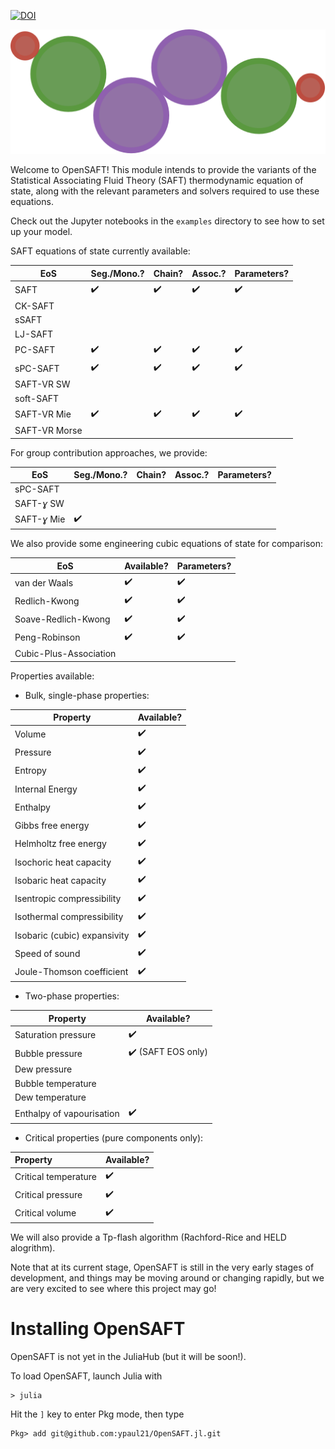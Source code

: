 [![DOI](https://zenodo.org/badge/267659508.svg)](https://zenodo.org/badge/latestdoi/267659508)

![OpenSAFT_logo](docs/src/assets/logo.svg)

Welcome to OpenSAFT! This module intends to provide the variants of the Statistical Associating Fluid Theory (SAFT) thermodynamic equation of state, along with the relevant parameters and solvers required to use these equations.

Check out the Jupyter notebooks in the ```examples``` directory to see how to set up your model.

SAFT equations of state currently available:

| EoS           | Seg./Mono.?        | Chain?             | Assoc.?            | Parameters?        |
| ------------- | ------------------ | ------------------ | ------------------ | ------------------ |
| SAFT          | :heavy_check_mark: | :heavy_check_mark: | :heavy_check_mark: | :heavy_check_mark: |
| CK-SAFT       |                    |                    |                    |                    |
| sSAFT         |                    |                    |                    |                    |
| LJ-SAFT       |                    |                    |                    |                    |
| PC-SAFT       | :heavy_check_mark: | :heavy_check_mark: | :heavy_check_mark: | :heavy_check_mark: |
| sPC-SAFT      | :heavy_check_mark: | :heavy_check_mark: | :heavy_check_mark: | :heavy_check_mark: |
| SAFT-VR SW    |                    |                    |                    |                    |
| soft-SAFT     |                    |                    |                    |                    |
| SAFT-VR Mie   | :heavy_check_mark: | :heavy_check_mark: | :heavy_check_mark: | :heavy_check_mark: |
| SAFT-VR Morse |                    |                    |                    |                    |

For group contribution approaches, we provide:

| EoS          | Seg./Mono.?        | Chain? | Assoc.? | Parameters? |
| ------------ | ------------------ | ------ | ------- | ----------- |
| sPC-SAFT     |                    |        |         |             |
| SAFT-*ɣ* SW  |                    |        |         |             |
| SAFT-*ɣ* Mie | :heavy_check_mark: |        |         |             |

We also provide some engineering cubic equations of state for comparison:

| EoS                    | Available?         | Parameters?        |
| ---------------------- | ------------------ | ------------------ |
| van der Waals          | :heavy_check_mark: | :heavy_check_mark: |
| Redlich-Kwong          | :heavy_check_mark: | :heavy_check_mark: |
| Soave-Redlich-Kwong    | :heavy_check_mark: | :heavy_check_mark: |
| Peng-Robinson          | :heavy_check_mark: | :heavy_check_mark: |
| Cubic-Plus-Association |                    |                    |

Properties available:

- Bulk, single-phase properties:

| Property                     | Available?         |
| ---------------------------- | ------------------ |
| Volume                       | :heavy_check_mark: |
| Pressure                     | :heavy_check_mark: |
| Entropy                      | :heavy_check_mark: |
| Internal Energy              | :heavy_check_mark: |
| Enthalpy                     | :heavy_check_mark: |
| Gibbs free energy            | :heavy_check_mark: |
| Helmholtz free energy        | :heavy_check_mark: |
| Isochoric heat capacity      | :heavy_check_mark: |
| Isobaric heat capacity       | :heavy_check_mark: |
| Isentropic compressibility   | :heavy_check_mark: |
| Isothermal compressibility   | :heavy_check_mark: |
| Isobaric (cubic) expansivity | :heavy_check_mark: |
| Speed of sound               | :heavy_check_mark: |
| Joule-Thomson coefficient    | :heavy_check_mark: |

- Two-phase properties:

| Property                  | Available?                         |
| ------------------------- | ---------------------------------- |
| Saturation pressure       | :heavy_check_mark:                 |
| Bubble pressure           | :heavy_check_mark: (SAFT EOS only)​ |
| Dew pressure              |                                    |
| Bubble temperature        |                                    |
| Dew temperature           |                                    |
| Enthalpy of vapourisation | :heavy_check_mark:                 |

- Critical properties (pure components only):

| Property             | Available?         |
| :------------------- | ------------------ |
| Critical temperature | :heavy_check_mark: |
| Critical pressure    | :heavy_check_mark: |
| Critical volume      | :heavy_check_mark: |

We will also provide a Tp-flash algorithm (Rachford-Rice and HELD alogrithm).

Note that at its current stage, OpenSAFT is still in the very early stages of development, and things may be moving around or changing rapidly, but we are very excited to see where this project may go!

# Installing OpenSAFT

OpenSAFT is not yet in the JuliaHub (but it will be soon!).

To load OpenSAFT, launch Julia with

    > julia

Hit the ```]``` key to enter Pkg mode, then type

    Pkg> add git@github.com:ypaul21/OpenSAFT.jl.git
